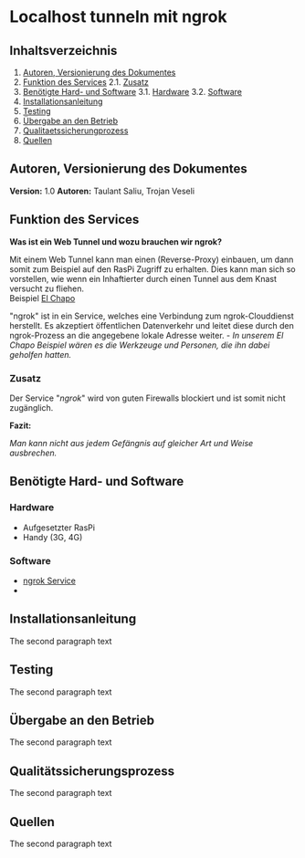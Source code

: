 # Localhost tunneln mit ngrok

## Inhaltsverzeichnis
1. [Autoren, Versionierung des Dokumentes](#autoren)
2. [Funktion des Services](#funktion)
	2.1. [Zusatz](#zusatz)
3. [Benötigte Hard- und Software](#ware)
	3.1. [Hardware](#hardware)
	3.2. [Software](#software)
4. [Installationsanleitung](#anleitung)
5. [Testing](#testing)
6. [Übergabe an den Betrieb](#übergabe)
7. [Qualitaetssicherungprozess](#quali)
8. [Quellen](#quellen)

## Autoren, Versionierung des Dokumentes <a name="autoren"></a>
**Version:** 1.0
**Autoren:** Taulant Saliu, Trojan Veseli



## Funktion des Services <a name="funktion"></a>
**Was ist ein Web Tunnel und wozu brauchen wir ngrok?**

Mit einem Web Tunnel kann man einen (Reverse-Proxy) einbauen, um dann somit zum Beispiel auf den RasPi Zugriff zu erhalten. Dies kann man sich so vorstellen, wie wenn ein Inhaftierter durch einen Tunnel aus dem Knast versucht zu fliehen.<br> Beispiel [El Chapo](https://www.spiegel.de/panorama/justiz/joaquin-guzman-el-chapo-floh-durch-diesen-tunnel-a-1043339.html)

"ngrok" ist in ein Service, welches eine Verbindung zum ngrok-Clouddienst herstellt. Es akzeptiert öffentlichen Datenverkehr und leitet diese durch den ngrok-Prozess an die angegebene lokale Adresse weiter. - *In unserem El Chapo Beispiel wären es die Werkzeuge und Personen, die ihn dabei geholfen hatten.*


### Zusatz<a name="zusatz"></a>
Der Service "*ngrok*" wird von guten Firewalls blockiert und ist somit nicht zugänglich.

**Fazit:** 

*Man kann nicht aus jedem Gefängnis auf gleicher Art und Weise ausbrechen.*

## Benötigte Hard- und Software <a name="ware"></a>

### Hardware<a name="hardware"></a>
- Aufgesetzter RasPi
- Handy (3G, 4G)

### Software<a name="software"></a>
- [ngrok Service]([https://ngrok.com/download](https://ngrok.com/download))
- 


## Installationsanleitung <a name="anleitung"></a>
The second paragraph text

## Testing<a name="testing"></a>
The second paragraph text

## Übergabe an den Betrieb <a name="übergabe"></a>
The second paragraph text


## Qualitätssicherungsprozess <a name="quali"></a>
The second paragraph text

## Quellen<a name="quellen"></a>
The second paragraph text
<!--stackedit_data:
eyJoaXN0b3J5IjpbMjA3ODkyNjk2MywxNTM1ODM2MDYyLDk4Mj
A1MDE2MCwtMjA1MDQyNTI1NiwxOTE1NTc5NjkwLDcyODQzOTc1
MSwxNzA1MTc2NDE2LC0xMjEyNjE4MzA4LC0xOTM4Nzc5MTUwLC
0xMDM3ODUzNjgzLC04MDQ4NjIxOTcsMTk1MDUwODc5OCwzNzUx
NjI1NzIsMzk2MTg0MjA1LDIyNDk2MjAsLTIwODg3NDY2MTIsOT
EyMTQ1MjEwLC0xMzEwOTI1OTg1LC0xMjEwMDA0NDE0LDI1Nzgw
NjkyOF19
-->